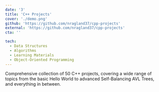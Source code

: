 ```yaml
---
date: '3'
title: 'C++ Projects'
cover: './demo.png'
github: 'https://github.com/nragland37/cpp-projects'
external: 'https://github.com/nragland37/cpp-projects'
cta: ''

tech:
  - Data Structures
  - Algorithms
  - Learning Materials
  - Object-Oriented Programming
---
```


Comprehensive collection of 50 C++ projects, covering a wide range of topics from the basic Hello World to advanced Self-Balancing AVL Trees, and everything in between.
